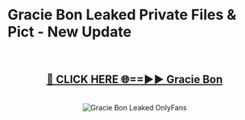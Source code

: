 # Gracie Bon Leaked Private Files & Pict - New Update
<br>
<div align="center">
<h2><a href="https://mediafilles.blogspot.com/?title=Gracie_Bon" rel="nofollow">🔴 CLICK HERE 🌐==►► Gracie Bon</a></h2>
<br>
<a href="https://mediafilles.blogspot.com/?title=Gracie_Bon" rel="nofollow" data-target="animated-image.originalLink"><img src="https://i.ibb.co.com/WyWwxjT/player-gif2.gif" alt="Gracie Bon Leaked OnlyFans" style="max-width: 100%; display: inline-block;" data-target="animated-image.originalImage"></a>
</div>
<br>